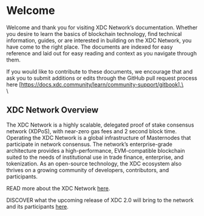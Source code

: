 # Welcome

Welcome and thank you for visiting XDC Network’s documentation. Whether you desire to learn the basics of blockchain technology, find technical information, guides, or are interested in building on the XDC Network, you have come to the right place. The documents are indexed for easy reference and laid out for easy reading and context as you navigate through them.

If you would like to contribute to these documents, we encourage that and ask you to submit additions or edits through the GitHub pull request process here \[https://docs.xdc.community/learn/community-support/gitbook].\
\
\


## XDC Network Overview

The XDC Network is a highly scalable, delegated proof of stake consensus network (XDPoS), with near-zero gas fees and 2 second block time. Operating the XDC Network is a global infrastructure of Masternodes that participate in network consensus. The network’s enterprise-grade architecture provides a high-performance, EVM-compatible blockchain suited to the needs of institutional use in trade finance, enterprise, and tokenization. As an open-source technology, the XDC ecosystem also thrives on a growing community of developers, contributors, and participants.

READ more about the XDC Network [here](https://docs.xdc.community/get-started/blockchain-basics/why-xdc-network).

DISCOVER what the upcoming release of XDC 2.0 will bring to the network and its participants [here](https://docs.xdc.community/get-started/xdc-design/xdpos-2.0).
